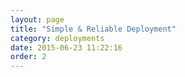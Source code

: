 ```yaml
---
layout: page
title: "Simple & Reliable Deployment"
category: deployments
date: 2015-06-23 11:22:16
order: 2
---
```



